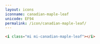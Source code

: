 ```yaml
---
layout: icons
iconname: canadian-maple-leaf
unicode: EF94
permalink: /icon/canadian-maple-leaf/
---
```


``` html
<i class="mi mi-canadian-maple-leaf"></i>
```
